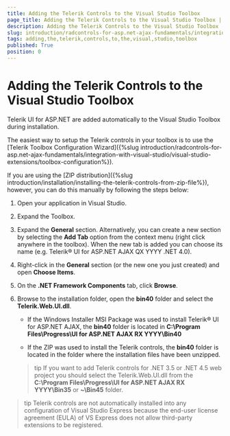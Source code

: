 ```yaml
---
title: Adding the Telerik Controls to the Visual Studio Toolbox
page_title: Adding the Telerik Controls to the Visual Studio Toolbox | UI for ASP.NET AJAX Documentation
description: Adding the Telerik Controls to the Visual Studio Toolbox
slug: introduction/radcontrols-for-asp.net-ajax-fundamentals/integration-with-visual-studio/adding-the-telerik-controls-to-the-visual-studio-toolbox
tags: adding,the,telerik,controls,to,the,visual,studio,toolbox
published: True
position: 0
---
```


# Adding the Telerik Controls to the Visual Studio Toolbox

Telerik UI for ASP.NET are added automatically to the Visual Studio Toolbox during installation.

The easiest way to setup the Telerik controls in your toolbox is to use the [Telerik Toolbox Configuration Wizard]({%slug introduction/radcontrols-for-asp.net-ajax-fundamentals/integration-with-visual-studio/visual-studio-extensions/toolbox-configuration%}).

If you are using the [ZIP distribution]({%slug introduction/installation/installing-the-telerik-controls-from-zip-file%}), however, you can do this manually by following the steps below:

1. Open your application in Visual Studio.

1. Expand the Toolbox.

1. Expand the **General** section. Alternatively, you can create a new section by selecting the **Add Tab** option from the context menu (right click anywhere in the toolbox). When the new tab is added you can choose its name (e.g. Telerik® UI for ASP.NET AJAX QX YYYY .NET 4.0).

1. Right-click in the **General** section (or the new one you just created) and open **Choose Items**.

1. On the **.NET Framework Components** tab, click **Browse**.

1. Browse to the installation folder, open the **bin40** folder and select the **Telerik.Web.UI.dll**.

	* If the Windows Installer MSI Package was used to install Telerik® UI for ASP.NET AJAX, the **bin40**	folder is located in **C:\Program Files\Progress\UI for ASP.NET AJAX RX YYYY\Bin40**

	* If the ZIP was used to install the Telerik controls, the **bin40** folder is located in the folder where the installation files have been unzipped.

	>tip If you want to add Telerik controls for .NET 3.5 or .NET 4.5 web project you should select the Telerik.Web.UI.dll from the **C:\Program Files\Progress\UI for ASP.NET AJAX RX YYYY\Bin35** or **~\Bin45** folder.

>tip Telerik controls are not automatically installed into any configuration of Visual Studio Express because the end-user license agreement (EULA) of VS Express does not allow third-party extensions to be registered.

